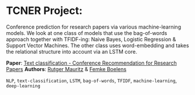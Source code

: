 # TCNER Project:
Conference prediction for research papers via various machine-learning models. We look at one class of models that use the bag-of-words approach together with TFIDF-ing: Naive Bayes, Logistic Regression & Support Vector Machines. The other class uses word-embedding and takes the relational structure into account via an LSTM core. 

**Paper**: [Text classification - Conference Recommendation for Research Papers](https://github.com/RRMauritz/TCNER/blob/master/Research%20paper.pdf)
**Authors**: [Rutger Mauritz](https://github.com/RRMauritz) & [Femke Boelens](https://github.com/femke1997)



`NLP`, `text-classification`, `LSTM`, `bag-of-words`, `TFIDF`, `machine-learning`, `deep-learning`
